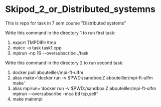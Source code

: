 # Skipod_2_or_Distributed_systemns
This is repo for task in 7 sem course "Distributed systems"

Write this command in the directory 1 to run first task:
1) export TMPDIR=/tmp
2) mpicc -o task task1.cpp 
3) mpirun -np 16 --oversubscribe ./task

Write this command in the directory 2 to run second task:
1) docker pull abouteiller/mpi-ft-ulfm
2) alias make='docker run -v $PWD:/sandbox:Z abouteiller/mpi-ft-ulfm make'
3) alias mpirun='docker run -v $PWD:/sandbox:Z abouteiller/mpi-ft-ulfm mpirun --oversubscribe -mca btl tcp,self'
4) make mainmpi


